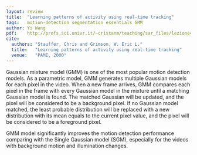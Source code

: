 ```yaml
---
layout: review
title:  "Learning patterns of activity using real-time tracking"
tags:   motion-detection segmentation essentials GMM
author: Yi Wang
pdf:    http://profs.sci.univr.it/~cristanm/teaching/sar_files/lezione4/vsam-pami-tracking.pdf
cite:
  authors: "Stauffer, Chris and Grimson, W. Eric L."
  title:   "Learning patterns of activity using real-time tracking"
  venue:   "PAMI, 2000"
---
```


Gaussian mixture model (GMM) is one of the most popular motion detection models. As a parametric model, GMM generates multiple Gaussian models for each pixel in the video. When a new frame arrives, GMM compares each pixel in the frame with every Gaussian model in the mixture until a matching Gaussian model is found. The matched Gaussian will be updated, and the pixel will be considered to be a background pixel. If no Gaussian model matched, the least probable distribution will be replaced with a new distribution with its mean equals to the current pixel value, and the pixel will be considered to be a foreground pixel.

GMM model significantly improves the motion detection performance comparing with the Single Gaussian model (SGM), especially for the videos with background motion and illumination changes.
